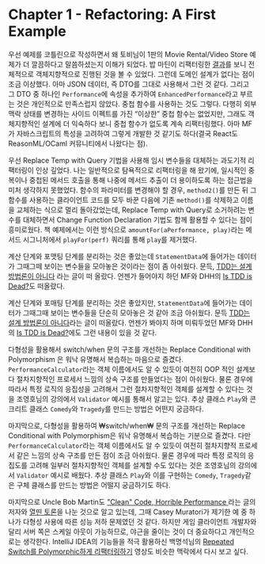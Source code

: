 # Chapter 1 - Refactoring: A First Example

우선 예제를 코틀린으로 작성하면서 왜 토비님이 1판의 Movie Rental/Video Store 예제가 더 깔끔하다고 말씀하셨는지 이해가 되었다. 밥 마틴이
리팩터링한 [결과](https://github.com/unclebob/videostore)를 보니 전체적으로 객체지향적으로 진행된 것을 볼 수 있었다. 그런데 도메인 설계가 없다는
점이 조금 이상했다. 아마 JSON 데이터, 즉 DTO를 그대로 사용해서 그런 것 같다. 그리고 그 DTO 중 하나인 `Performance`에 속성을 추가하여
`EnhancedPerformance`라고 부르는 것은 개인적으로 만족스럽지 않았다. 중첩 함수를 사용하는 것도 그렇다. 다행히 외부 맥락 상태를 변경하는 사이드 이펙트를
가진 “이상한” 중첩 함수는 없었지만, 그래도 객체지향적인 설계에 더 익숙하다 보니 중첩 함수가 없도록 계속 리팩터링했다. 아마 MF가 자바스크립트의 특성을
고려하여 그렇게 개발한 것 같기도 하다(결국 React도 ReasonML/OCaml 커뮤니티에서 나왔다는 점).

우선 Replace Temp with Query 기법을 사용해 임시 변수들을 대체하는 과도기적 리팩터링이 인상 깊었다. 나는 일반적으로 탐욕적으로 리팩터링을 해 왔기에,
일시적인 중복이나 중첩된 메서드 호출을 통해 나중에 메서드 추출이 더 용이하도록 하는 접근법을 미처 생각하지 못했었다. 함수의 파라미터를 변경해야 할 경우,
`method2()`를 만든 뒤 그 함수를 사용하는 클라이언트 코드를 모두 바꾼 다음에 기존 `method()`를 삭제하고 이름을 교체하는 식으로 멀리 돌아갔었는데,
Replace Temp with Query로 소거하려는 변수를 대체하면서 Change Function Declaration 기법도 함께 활용할 수 있다는 점이 흥미로웠다. 책 예제에서는
이런 방식으로 `amountFor(aPerformance, play)`라는 메서드 시그니처에서 `playFor(perf)` 쿼리를 통해 `play`를 제거했다.

계산 단계와 포맷팅 단계를 분리하는 것은 좋았는데 `StatementData`에 들어가는 데이터가 그때그떼 보이는 변수들을 모아놓은 것이라는 점이 좀 아쉬웠다. 문득,
[TDD는 설계 방법론이 아니다](https://gyuwon.github.io/blog/2019/03/03/tdd-is-not-a-design-methodology.html) 라는 글이 떠 올랐다.
언젠가 들어야지 하던 MF와 DHH의 [Is TDD is Dead?](https://martinfowler.com/articles/is-tdd-dead/)도 떠올랐다.

계산 단계와 포매팅 단계를 분리하는 것은 좋았지만, `StatementData`에 들어가는 데이터가 그때그때 보이는 변수들을 단순히 모아놓은 것 같아 조금 아쉬웠다.
문득 [TDD는 설계 방법론이 아니다](https://gyuwon.github.io/blog/2019/03/03/tdd-is-not-a-design-methodology.html)라는 글이 떠올랐다.
언젠가 봐야지 하며 미뤄두었던 MF와 DHH의 [Is TDD is Dead?](https://martinfowler.com/articles/is-tdd-dead/)에도 그런 내용이 있을 것 같다.

다형성을 활용해서 switch/when 문의 구조를 개선하는 Replace Conditional with Polymorphism 은 워낙 유명해서 복습하는 마음으로 즐겼다.
`PerformanceCalculator`라는 객체 이름에서도 알 수 있듯이 여전히 OOP 적인 설계보다 절차지향적인 프로세서 느낌의 상속 구조를 만들었다는 점이 아쉬웠다.
물론 경우에 따라서 특정 로직의 응집성을 고려해서 그런 절차지향적인 객체를 설계할 수 있다는 것을 조영호님의 강의에서 `Validator` 예시를 통해서 알고는 있다.
추상 클래스 `Play`와 콘크리트 클래스 `Comedy`와 `Tragedy`를 만드는 방법은 어떤지 궁금하다.

마지막으로, 다형성을 활용하여 ₩switch/when₩ 문의 구조를 개선하는 Replace Conditional with Polymorphism은 워낙 유명해서 복습하는 기분으로
즐겼다. 다만 `PerformanceCalculator`라는 객체 이름에서도 알 수 있듯이 여전히 절차지향적 프로세서 같은 느낌의 상속 구조를 만든 점이 조금 아쉬웠다.
물론 경우에 따라 특정 로직의 응집도를 고려해 일부러 절차지향적인 객체를 설계할 수도 있다는 것은 조영호님의 강의에서 `Validator` 예시로 배웠다. 추상 클래스
`Play`와 이를 구현하는 `Comedy`, `Tragedy`같은 구체 클래스를 만드는 방법은 어떨지 궁금하기도 하다.

마지막으로 Uncle Bob Martin도 ["Clean" Code, Horrible Performance
](https://www.computerenhance.com/p/clean-code-horrible-performance)라는 글의
저자와 [열띤 토론](https://github.com/unclebob/cmuratori-discussion)을 나눈 것으로 알고 있는데, 그때 Casey Muratori가 제기한 예 중
하나가 다형성 사용에 따른 성능 저하 문제였던 것 같다. 하지만 게임 클라이언트 개발자와 달리 서버 쪽은 스케일 아웃이 가능하므로, 야근을 줄이는 것이 더
중요하다고 개인적으로는 생각한다. IntelliJ IDEA의 기능들을 적극 활용하신
백명석님의 [Repeated Switch를 Polymorphic하게 리팩터링하기](https://www.youtube.com/watch?v=fUDvgApgySU) 영상도 비슷한 맥락에서 다시
보고 싶다.

